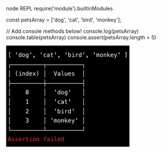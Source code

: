 node REPL
require('module').builtinModules

const petsArray = ['dog', 'cat', 'bird', 'monkey'];

// Add console methods below!
console.log(petsArray)
console.table(petsArray)
console.assert(petsArray.length > 5)

![console methods](./assets/builtin-console-methods.png)
